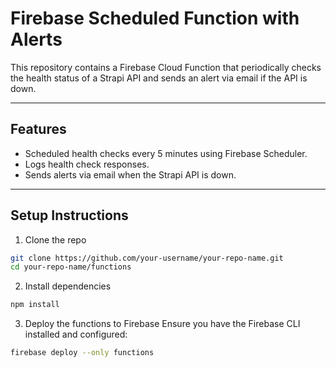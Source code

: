 # **Firebase Scheduled Function with Alerts**

This repository contains a Firebase Cloud Function that periodically checks the health status of a Strapi API and sends an alert via email if the API is down.

---

## **Features**
- Scheduled health checks every 5 minutes using Firebase Scheduler.
- Logs health check responses.
- Sends alerts via email when the Strapi API is down.

---

## **Setup Instructions**
1. Clone the repo
```bash
git clone https://github.com/your-username/your-repo-name.git
cd your-repo-name/functions
```

2. Install dependencies
```bash
npm install
```

3. Deploy the functions to Firebase
Ensure you have the Firebase CLI installed and configured:

```bash
firebase deploy --only functions
```

